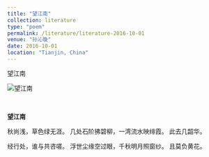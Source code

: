 ```yaml
---
title: "望江南"
collection: literature
type: "poem"
permalink: /literature/literature-2016-10-01
venue: "孙沁璇"
date: 2016-10-01
location: "Tianjin, China"
---
```


望江南

![望江南](https://sunqinxuan.github.io/images/literature-2016-10-01-img1.webp)

<br>

**望江南**

秋尚浅，草色绿无涯。
几处石阶拂碧柳，一湾流水映绯霞。
此去几韶华。

经行处，谁与共咨嗟。
浮世尘缘空过眼，千秋明月照窗纱。
且莫负黄花。